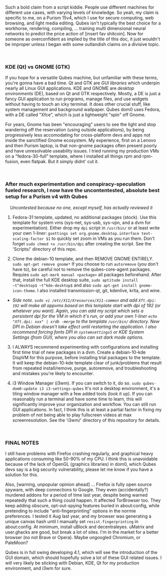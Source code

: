 Such a bold claim from a script kiddie.  People use different machines for different use cases, with varying levels of knowledge.  So yeah, my claim is specific to me, on a Purism 15v4, which I use for secure computing, web browsing, and light media editing.  Qubes isn't typically the best choice for a workhorse, rendering, compiling, ... training multi dimensional neural networks to predict the price action of [insert fav shitcoin].  Now for someone as overconfident as implied by the title of this doc, it just wouldn't be improper unless I began with some outlandish claims on a divisive topic.    

&nbsp;  
### KDE (Qt) vs GNOME (GTK)

If you hope for a versatile Qubes machine, but unfamiliar with these terms, you're gonna have a bad time.  Qt and GTK are *GUI libraries* which underpin nearly all Linux GUI applications.  KDE and GNOME are *desktop environments* (DE), based on Qt and GTK respectively.  Mostly, a DE is just a fancy GUI application to run programs, manage files, and use widgets without having to touch an icky terminal.  It does other crucial stuff, like system management and background wallpaper.  Qubes dom0 uses Fedora, with a DE called "Xfce", which is just a lightweight "spin" off Gnome.

For years, Gnome has been "encouraging" users to see the light and stop wandering off the reservation (using outside applications), by being progressively less accomodating for cross-platform devs and apps not inside the sanctified Gnome ecosystem.  My experience, first on a Lenovo and then Purism laptop, is that non-gnome packages often present poorly and have unresolvable useability issues.  I tried running my production VMs on a "fedora-30-full" template, where I installed all things rpm and rpm-fusion, even flatpak.  But it simply didnt' cut it.

&nbsp;  
### After much experimentation and conspiracy-speculation fueled research, I now have the uncontentested, absolute best setup for a Purism v4 with Qubes
&nbsp;&nbsp;&nbsp; *Uncontested because no one, except myself, has actually reviewed it*

1.  Fedora-31 template, updated, no additional packages (stock).  Use this template for system vms (sys-net, sys-usb, sys-vpn, and a dvm for experimentation).  Either drop my `dpi` script in `/usr/bin/` or at least write your own 1-liner: `gsettings set org.gnome.desktop.interface text-scaling-factor $1` to quickly set zoom in VMs as you run them.  Don't forget `sudo chmod +x /usr/bin/dpi` after creating the script.  See the 'Scripts/' directory of this repo. 

2.  Clone the debian-10 template, and then REMOVE GNOME ENTIRELY.  `sudo apt-get remove gnome*`  If you choose to run `autoremove` (you don't have to), be careful not to remove the qubes-core-agent packages. Requies `sudo apt-mark manual <package>` all packages beforehand.  After that, install the full KDE desktop suite, `sudo aptitude install ~t^desktop$ ~t^kde-desktop$` and also `sudo apt-get install gnome-icon-theme`.  I also installed transmission-qt, git, kdenlive, krita, and wine.  

   - *Side note.  `sudo vi /etc/X11/Xresources/X11-common` and add `Xft.dpi: 192` will make all appvms based on this template start with dpi of 192 (or whatever you want).  Again, you can add my script which sets a persistent dpi for the VM in which it's run, or add your own 1-liner `echo "Xft.dpi: xxx" | xrdb -merge` to the template `/usr/bin/` directory.  New DPI in Debian doesn't take effect until restarting the application.  I also recommend forcing fonts DPI in `systemsettings5` or KDE System Settings (from GUI), where you also can set dark mode options.*

3.  I ALWAYS recommend experimenting with configurations and installing first time trial of new packages in a dvm.  Create a debian-10-kde DispVM for this purpose, before installing trial packages to the template.  It will keep the debian-10-kde template clear of junk/problems that result from repeated install/remove, purge, autoremove, and troubleshooting and mistakes you're likely to encounter. 

4.  i3 Window Manager (i3wm).  If you can switch to it, do so.  `sudo qubes-dom0-update i3 i3-settings-qubes`  It's not a desktop environment, it's a tiling window manager with a few added tools (look it up).  If you can reasonably run a terminal and have some time to learn, this will significantly improve your organization and workflow.  You can still run GUI applications.  In fact, I think this is at least a partial factor in fixing my problem of not being able to play fullscreen videos at max screenresolution.   See the 'i3wm/' directory of this repository for details.  

&nbsp;  
### FINAL NOTES  

I still have problems with Firefox crashing regularly, and graphical heavy applications consuming like 50-90% of my CPU.  I think this is unavoidable because of the lack of OpenGL (graphics libraries) in dom0, which Qubes devs say is a big security vulnerability, please let me know if you have a solution for this.  

Also, [warning, unpopular opinion ahead] ... Firefox is fully open source spyware, with deep connections to Google.  They even (accidentally?) murdered addons for a period of time last year, despite being warned repeatedly that such a thing could happen.  It affected TorBrowser too.  They keep adding obscure, opt-out-spying features buried in about:config, while pretending to include "anti-fingerprinting" options in the normie preferences.  I tested it Aug last year, and my browser was generating a unique canvas hash until I manually set `resist.fingerprinting` in about:config.  At minimum, install uBlock and decentraleyes.  uMatrix and user.ghacks are good, but break a lot of sites.  I'm in the market for a better browser (no not Brave or Opera).  Maybe ungoogled Chromium, or PaleMoon?  

Qubes is in full swing developing 4.1, which will see the introduction of the GUI domain, which should hopefully solve a lot of these GUI related issues.  I will very likely be sticking with Debian, KDE, Qt for my production environment, and i3wm for sure. 
 
